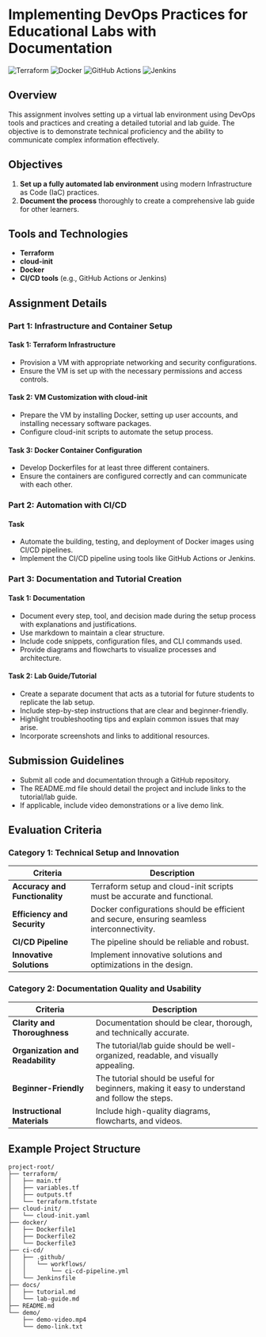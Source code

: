 # Implementing DevOps Practices for Educational Labs with Documentation

![Terraform](https://img.shields.io/badge/Terraform-v1.1-blue.svg)
![Docker](https://img.shields.io/badge/Docker-v20.10-blue.svg)
![GitHub Actions](https://img.shields.io/badge/GitHub%20Actions-CI%2FCD-blue.svg)
![Jenkins](https://img.shields.io/badge/Jenkins-CI%2FCD-blue.svg)

## Overview

This assignment involves setting up a virtual lab environment using DevOps tools and practices and creating a detailed tutorial and lab guide. The objective is to demonstrate technical proficiency and the ability to communicate complex information effectively.

## Objectives

1. **Set up a fully automated lab environment** using modern Infrastructure as Code (IaC) practices.
2. **Document the process** thoroughly to create a comprehensive lab guide for other learners.

## Tools and Technologies

- **Terraform**
- **cloud-init**
- **Docker**
- **CI/CD tools** (e.g., GitHub Actions or Jenkins)

## Assignment Details

### Part 1: Infrastructure and Container Setup

#### Task 1: Terraform Infrastructure
- Provision a VM with appropriate networking and security configurations.
- Ensure the VM is set up with the necessary permissions and access controls.

#### Task 2: VM Customization with cloud-init
- Prepare the VM by installing Docker, setting up user accounts, and installing necessary software packages.
- Configure cloud-init scripts to automate the setup process.

#### Task 3: Docker Container Configuration
- Develop Dockerfiles for at least three different containers.
- Ensure the containers are configured correctly and can communicate with each other.

### Part 2: Automation with CI/CD

#### Task
- Automate the building, testing, and deployment of Docker images using CI/CD pipelines.
- Implement the CI/CD pipeline using tools like GitHub Actions or Jenkins.

### Part 3: Documentation and Tutorial Creation

#### Task 1: Documentation
- Document every step, tool, and decision made during the setup process with explanations and justifications.
- Use markdown to maintain a clear structure.
- Include code snippets, configuration files, and CLI commands used.
- Provide diagrams and flowcharts to visualize processes and architecture.

#### Task 2: Lab Guide/Tutorial
- Create a separate document that acts as a tutorial for future students to replicate the lab setup.
- Include step-by-step instructions that are clear and beginner-friendly.
- Highlight troubleshooting tips and explain common issues that may arise.
- Incorporate screenshots and links to additional resources.

## Submission Guidelines

- Submit all code and documentation through a GitHub repository.
- The README.md file should detail the project and include links to the tutorial/lab guide.
- If applicable, include video demonstrations or a live demo link.

## Evaluation Criteria

### Category 1: Technical Setup and Innovation

| Criteria                      | Description                                                                                   |
|-------------------------------|-----------------------------------------------------------------------------------------------|
| **Accuracy and Functionality**| Terraform setup and cloud-init scripts must be accurate and functional.                       |
| **Efficiency and Security**   | Docker configurations should be efficient and secure, ensuring seamless interconnectivity.    |
| **CI/CD Pipeline**            | The pipeline should be reliable and robust.                                                   |
| **Innovative Solutions**      | Implement innovative solutions and optimizations in the design.                               |

### Category 2: Documentation Quality and Usability

| Criteria                      | Description                                                                                   |
|-------------------------------|-----------------------------------------------------------------------------------------------|
| **Clarity and Thoroughness**  | Documentation should be clear, thorough, and technically accurate.                            |
| **Organization and Readability**| The tutorial/lab guide should be well-organized, readable, and visually appealing.           |
| **Beginner-Friendly**         | The tutorial should be useful for beginners, making it easy to understand and follow the steps.|
| **Instructional Materials**   | Include high-quality diagrams, flowcharts, and videos.                                        |

## Example Project Structure

```plaintext
project-root/
├── terraform/
│   ├── main.tf
│   ├── variables.tf
│   ├── outputs.tf
│   └── terraform.tfstate
├── cloud-init/
│   └── cloud-init.yaml
├── docker/
│   ├── Dockerfile1
│   ├── Dockerfile2
│   └── Dockerfile3
├── ci-cd/
│   ├── .github/
│   │   └── workflows/
│   │       └── ci-cd-pipeline.yml
│   └── Jenkinsfile
├── docs/
│   ├── tutorial.md
│   └── lab-guide.md
├── README.md
└── demo/
    ├── demo-video.mp4
    └── demo-link.txt
```
